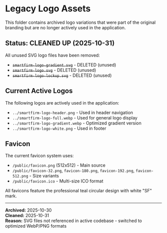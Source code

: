 # Legacy Logo Assets

This folder contains archived logo variations that were part of the original branding but are no longer actively used in the application.

## Status: CLEANED UP (2025-10-31)

All unused SVG logo files have been removed:
- ~~`smartfirm-logo-gradient.svg`~~ - DELETED (unused)
- ~~`smartfirm-logo.svg`~~ - DELETED (unused)
- ~~`smartfirm-logo-lockup.svg`~~ - DELETED (unused)

## Current Active Logos

The following logos are actively used in the application:

- `../smartfirm-logo-header.png` - Used in header navigation
- `../smartfirm-logo-full.webp` - Used for general logo display
- `../smartfirm-logo-gradient.webp` - Optimized gradient version
- `../smartfirm-logo-white.png` - Used in footer

## Favicon

The current favicon system uses:
- `/public/favicon.png` (512x512) - Main source
- `/public/favicon-32.png`, `favicon-180.png`, `favicon-192.png`, `favicon-512.png` - Size variants
- `/public/favicon.ico` - Multi-size ICO format

All favicons feature the professional teal circular design with white "SF" mark.

---

**Archived:** 2025-10-30  
**Cleaned:** 2025-10-31  
**Reason:** SVG files not referenced in active codebase - switched to optimized WebP/PNG formats
